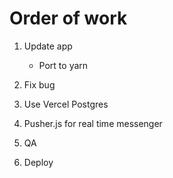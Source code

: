 # Order of work

1. Update app

    - Port to yarn

2. Fix bug
3. Use Vercel Postgres
4. Pusher.js for real time messenger
5. QA
6. Deploy
